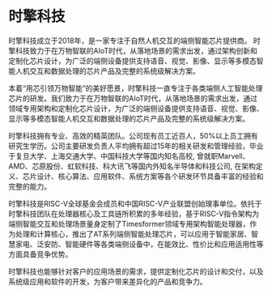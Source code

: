 # 时擎科技

时擎科技成立于2018年，是一家专注于自然人机交互的端侧智能芯片提供商。 时擎科技致力于在万物智联的AIoT时代，从落地场景的需求出发，通过架构创新和定制化芯片设计，为广泛的端侧设备提供支持语音、视觉、影像、显示等多模态智能人机交互和数据处理的芯片产品及完整的系统级解决方案。

本着“用芯引领万物智能”的美好愿景，时擎科技一直专注于各类端侧人工智能处理芯片的研发。我们致力于在万物智联的AIoT时代，从落地场景的需求出发，通过领域专用架构和定制化芯片设计，为广泛的端侧设备提供支持语音、视觉、影像、显示等多模态智能人机交互和数据处理的芯片产品及完整的系统级解决方案。

时擎科技拥有专业、高效的精英团队。公司现有员工近百人，50%以上员工拥有研究生学历。公司主要研发负责人平均拥有超过15年的相关研发和管理经验，毕业于复旦大学、上海交通大学、中国科技大学等国内知名高校, 曾就职Marvell、AMD、芯原股份、虹软科技、科大讯飞等国内外知名半导体和科技公司, 在架构定义、芯片设计、核心算法、应用软件、系统方案等各个研发环节具备丰富的经验和完整的能力。

时擎科技是RISC-V全球基金会成员和中国RISC-V产业联盟创始理事单位。依托于时擎科技团队在处理器核心及工具链所积累的多年经验，基于RISC-V指令架构为端侧智能交互和处理场景量身定制了Timesformer领域专用架构智能处理器，作为处理和计算核心，推出了AT系列端侧智能处理芯片，可以应用于智能家居、智慧家电、泛安防、智能硬件等各类端侧设备中，在能效比、性价比和应用适用性等方面具备竞争优势。

 时擎科技也能够针对客户的应用场景的需求，提供定制化芯片的设计和交付，以及系统级应用和软件的开发，为客户带来差异化的产品和竞争力。
